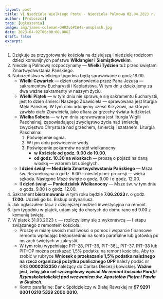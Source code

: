 ```yaml
---
layout: post
title: VI Niedziela Wielkiego Postu - Niedziela Palmowa 02.04.2023 r.
author: [Proboszcz]
tags: [Ogłoszenia]
image: img/james-coleman-QHRZv6PIW4s-unsplash.jpg
date: 2023-04-02T06:00:00.000Z
draft: false
excerpt: 
---
```


1. Dziękuje za przygotowanie kościoła na dzisiejszą i niedzielę rodzicom dzieci komunijnych państwu **Wildangier** i **Siemiątkowskim**.
2. Niedzielą Palmową rozpoczynamy — **Wielki Tydzień** tuż przed świętami Zmartwychwstania Pańskiego.
3. Nabożeństwa wielkiego tygodnia będą sprawowane o godz.18.00.
   - **Wielki Czwartek** — dzień ustanowienia przez Pana Jezusa — sakramentów Eucharystii i Kapłaństwa. W tym dniu dziękujemy za dwa ważne sakramenty w naszym życiu.
   - **Wielki Piątek** — w tym dniu nie sprawuje się sakramentu Eucharystii, jest to dzień śmierci Naszego Zbawiciela — sprawowana jest liturgia Męki Pańskiej.
     W tym dniu oddajemy cześć Krzyżowi, na którym zawisło ciało Zbawiciela, jako ofiara za grzechy świata-ludzkości.
   - **Wielka Sobota** — w tym dniu sprawowana jest liturgia Wigilii Paschalnej,
     zapowiadającej zwycięstwo życia nad śmiercią, zwycięstwo Chrystusa nad
     grzechem, śmiercią i szatanem.
     Liturgia Paschalna: 
       1. Poświęcenie ognia.
       2. W tym dniu poświecenie wody.
       3. Poświęcenie pokarmów na stół wielkanocny 
          - **w Kościele od godz. 9.00 do 10.00**,
          - **od godz. 10.30 na wioskach** — proszę o pojazd na daną wioskę — wzorem lat ubiegłych.
   - **I dzień świąt — Niedziela Zmartwychwstania Pańskiego** — Msza św. Rezurekcyjna o godz. 6.00 - niestety bez procesji — wieka szkoda.
     Następne Msze święte o godz. 9.00 i o godz. 12.00.
   - **II dzień świąt — Poniedziałek Wielkanocny** — Msze św. w tym dniu o godz. 9.00 i o godz. 12.00.
4. Sakrament **bierzmowania** w tym roku będzie **7.06.2023 r.** o godz. **17.00**. Udzieli go ks. Biskup ordynariusz.
5. Jak ogłaszałem taca z dzisiejszej niedzieli inwestycyjna na remont.
6. tym tygodniu w piątek, udam się do chorych do domu rano od 9.00 z komunią świętą.
7. W piątek 31.03.2023 r. — rozliczyliśmy się z wykonawcą — I etapu związanego z remontem kościoła.
   - Proszę w miarę swoich możliwości o pomoc i wsparcie finansowe remontu wpłacając bezpośrednio na konto parafialne lub gotówką po mszach świętych w zakrystii.
   - W tym roku wypełniając PIT–28, PIT–36, PIT–36L, PIT–37, PIT–38 lub PIT–OP można przekazać 1,5% podatku na remont kościoła. Aby to zrobić w rubryce **Wniosek o przekazanie 1,5% podatku należnego na rzecz organizacji pożytku publicznego OPP** należy podać nr KRS **0000252350** należący do Caritas Diecezji Łowickiej. **Ważne jest, żeby jako cel szczegółowy wpisać _Na remont kościoła Parafii Rzymskokatolickiej pod wezwaniem św. Apostołów Piotra i Pawła w Skułach_**.    
   - Konto parafialne: Bank Spółdzielczy w Białej Rawskiej nr **97 9291 0001 0210 5329 2000 0010**.
